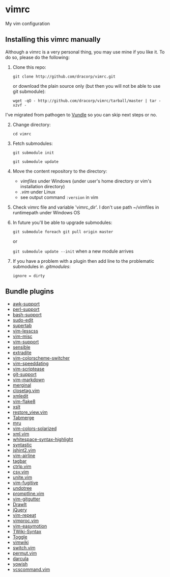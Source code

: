 vimrc
=====

My vim configuration

## Installing this vimrc manually

Although a vimrc is a very personal thing, you may use mine if you
like it.  To do so, please do the following:

1. Clone this repo:

    `git clone http://github.com/dracorp/vimrc.git`

    or download the plain source only (but then you will not be able to use git submodule):

    `wget -qO - http://github.com/dracorp/vimrc/tarball/master | tar -xzvf -`

I've migrated from pathogen to [Vundle](https://github.com/gmarik/Vundle.vim) so you can skip next steps or no.

2. Change directory:

    `cd vimrc`

3. Fetch submodules:

    `git submodule init`

    `git submodule update`

4. Move the content repository to the directory:

    * *vimfiles* under Windows (under user's home directory or vim's installation directory)
    * *.vim* under Linux
    * see output command `:version` in vim

5. Check vimrc file and variable 'vimrc_dir'. I don't use path ~/vimfiles in runtimepath under Windows OS

6. In future you'll be able to upgrade submodules:

    `git submodule foreach git pull origin master`

    or

    `git submodule update --init` when a new module arrives

7. If you have a problem with a plugin then add line to the problematic submodules in _.gitmodules_:

    `ignore = dirty`

## Bundle plugins

* [awk-support](https://github.com/vim-scripts/awk-support.vim.git)
* [perl-support](https://github.com/vim-scripts/perl-support.vim.git)
* [bash-support](https://github.com/vim-scripts/bash-support.vim.git)
* [sudo-edit](https://github.com/vim-scripts/SudoEdit.vim.git)
* [supertab](https://github.com/vim-scripts/SuperTab--Van-Dewoestine.git)
* [vim-lesscss](https://github.com/vim-scripts/vim-lesscss)
* [vim-misc](https://github.com/vim-scripts/vim-misc.git)
* [vim-support](https://github.com/vim-scripts/Vim-Support.git)
* [sensible](https://github.com/tpope/vim-sensible.git)
* [extradite](https://github.com/vim-scripts/extradite.vim.git)
* [vim-colorscheme-switcher](https://github.com/xolox/vim-colorscheme-switcher.git)
* [vim-speeddating](https://github.com/tpope/vim-speeddating.git)
* [vim-scriptease](https://github.com/tpope/vim-scriptease.git)
* [git-support](https://github.com/vim-scripts/Git-Support.git)
* [vim-markdown](https://github.com/plasticboy/vim-markdown.git)
* [merginal](https://github.com/vim-scripts/Merginal.git)
* [closetag.vim](https://github.com/vim-scripts/closetag.vim.git)
* [xmledit](https://github.com/vim-scripts/xmledit.git)
* [vim-flake8](https://github.com/nvie/vim-flake8.git)
* [xslt](https://github.com/vim-scripts/xslt.git)
* [restore_view.vim](https://github.com/vim-scripts/restore_view.vim.git)
* [Tabmerge](https://github.com/vim-scripts/Tabmerge.git)
* [mru](https://github.com/yegappan/mru.git)
* [vim-colors-solarized](https://github.com/altercation/vim-colors-solarized.git)
* [xml.vim](https://github.com/vim-scripts/xml.vim.git)
* [whitespace-syntax-highlight](https://github.com/vim-scripts/whitespace-syntax-highlight.git)
* [syntastic](https://github.com/scrooloose/syntastic.git)
* [jshint2.vim](https://github.com/Shutnik/jshint2.vim.git)
* [vim-airline](https://github.com/bling/vim-airline.git)
* [tagbar](https://github.com/majutsushi/tagbar.git)
* [ctrlp.vim](https://github.com/kien/ctrlp.vim.git)
* [csv.vim](https://github.com/chrisbra/csv.vim.git)
* [unite.vim](https://github.com/Shougo/unite.vim.git)
* [vim-fugitive](https://github.com/tpope/vim-fugitive.git)
* [undotree](https://github.com/mbbill/undotree.git)
* [promptline.vim](https://github.com/edkolev/promptline.vim.git)
* [vim-gitgutter](https://github.com/airblade/vim-gitgutter.git)
* [DrawIt](https://github.com/vim-scripts/DrawIt.git)
* [jQuery](https://github.com/vim-scripts/jQuery.git)
* [vim-repeat](git://github.com/tpope/vim-repeat.git)
* [vimproc.vim](https://github.com/Shougo/vimproc.vim.git)
* [vim-easymotion](https://github.com/Lokaltog/vim-easymotion)
* [TWiki-Syntax](https://github.com/vim-scripts/TWiki-Syntax.git)
* [Toggle](https://github.com/vim-scripts/Toggle.git)
* [vimwiki](https://github.com/vimwiki/vimwiki.git)
* [switch.vim](https://github.com/AndrewRadev/switch.vim.git)
* [permut.vim](https://github.com/vim-scripts/permut.vim.git)
* [darcula](https://github.com/blueshirts/darcula.git)
* [yowish](https://github.com/vim-scripts/yowish.git)
* [vcscommand.vim](https://github.com/vim-scripts/vcscommand.vim.git)


